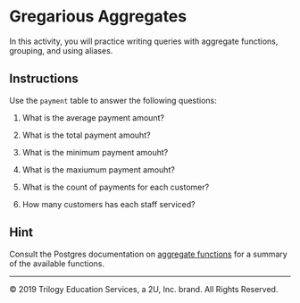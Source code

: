 # Gregarious Aggregates

In this activity, you will practice writing queries with aggregate functions, grouping, and using aliases.

## Instructions

Use the `payment` table to answer the following questions:

1. What is the average payment amount?

2. What is the total payment amouht?

3. What is the minimum payment amouht?

4. What is the maxiumum payment amouht?

5. What is the count of payments for each customer?

6. How many customers has each staff serviced?

## Hint

Consult the Postgres documentation on [aggregate functions](https://www.postgresql.org/docs/9.5/functions-aggregate.html) for a summary of the available functions.

---

© 2019 Trilogy Education Services, a 2U, Inc. brand. All Rights Reserved.
